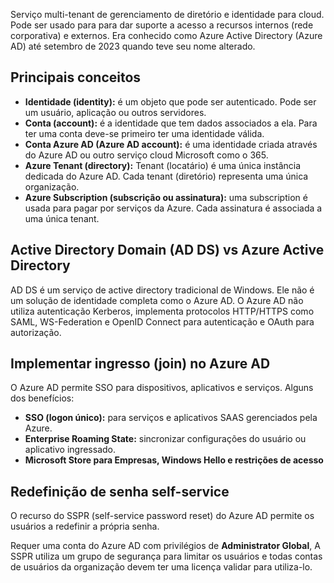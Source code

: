  Serviço multi-tenant de gerenciamento de diretório e identidade para cloud. Pode ser usado para para dar suporte a acesso a recursos internos (rede corporativa) e externos. Era conhecido como Azure Active Directory (Azure AD) até setembro de 2023 quando teve seu nome alterado.

## Principais conceitos

- **Identidade (identity):** é um objeto que pode ser autenticado. Pode ser um usuário, aplicação ou outros servidores.
- **Conta (account):** é a identidade que tem dados associados a ela. Para ter uma conta deve-se primeiro ter uma identidade válida.
- **Conta Azure AD (Azure AD account):** é uma identidade criada através do Azure AD ou outro serviço cloud Microsoft como o 365.
- **Azure Tenant (directory):** Tenant (locatário) é uma única instância dedicada do Azure AD. Cada tenant (diretório) representa uma única organização.
- **Azure Subscription (subscrição ou assinatura):** uma subscription é usada para pagar por serviços da Azure. Cada assinatura é associada a uma única tenant.

## Active Directory Domain (AD DS) vs Azure Active Directory

AD DS é um serviço de active directory tradicional de Windows. Ele não é um solução de identidade completa como o Azure AD. O Azure AD não utiliza autenticação Kerberos, implementa protocolos HTTP/HTTPS como SAML, WS-Federation e OpenID Connect para autenticação e OAuth para autorização.


## Implementar ingresso (join) no Azure AD

O Azure AD permite SSO para dispositivos, aplicativos e serviços. Alguns dos benefícios:

- **SSO (logon único):** para serviços e aplicativos SAAS gerenciados pela Azure.
- **Enterprise Roaming State:** sincronizar configurações do usuário ou aplicativo ingressado.
- **Microsoft Store para Empresas, Windows Hello e restrições de acesso**


## Redefinição de senha self-service 

O recurso do SSPR (self-service password reset) do Azure AD permite os usuários a redefinir a própria senha. 

Requer uma conta do Azure AD com privilégios de **Administrator Global**, A SSPR utiliza um grupo de segurança para limitar os usuários e todas contas de usuários da organização devem ter uma licença validar para utiliza-lo.